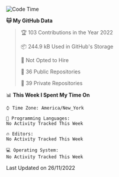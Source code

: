 <!--START_SECTION:waka-->
![Code Time](http://img.shields.io/badge/Code%20Time-107%20hrs%2010%20mins-blue)

**🐱 My GitHub Data** 

> 🏆 103 Contributions in the Year 2022
 > 
> 📦 244.9 kB Used in GitHub's Storage 
 > 
> 🚫 Not Opted to Hire
 > 
> 📜 36 Public Repositories 
 > 
> 🔑 39 Private Repositories  
 > 
📊 **This Week I Spent My Time On** 

```text
⌚︎ Time Zone: America/New_York

💬 Programming Languages: 
No Activity Tracked This Week

🔥 Editors: 
No Activity Tracked This Week

💻 Operating System: 
No Activity Tracked This Week

```


 Last Updated on 26/11/2022
<!--END_SECTION:waka-->